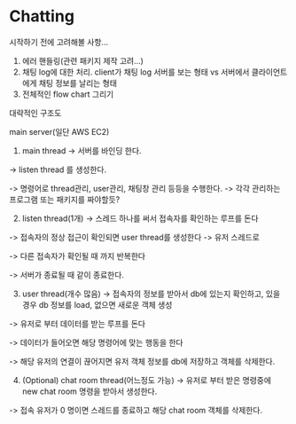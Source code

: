 # Chatting

시작하기 전에 고려해볼 사항...
1. 에러 핸들링(관련 패키지 제작 고려...)
2. 채팅 log에 대한 처리. 
    client가 채팅 log 서버를 보는 형태 vs 서버에서 클라이언트에게 채팅 정보를 날리는 형태
3. 전체적인 flow chart 그리기


대략적인 구조도

main server(일단 AWS EC2) 

1. main thread
  -> 서버를 바인딩 한다.
  
  -> listen thread 를 생성한다.
  
  -> 명령어로 thread관리, user관리, 채팅창 관리 등등을 수행한다. -> 각각 관리하는 프로그램 또는 패키지를 짜야할듯?

2. listen thread(1개)
  -> 스레드 하나를 써서 접속자를 확인하는 루프를 돈다
  
  -> 접속자의 정상 접근이 확인되면 user thread를 생성한다 -> 유저 스레드로
  
  -> 다른 접속자가 확인될 때 까지 반복한다
  
  -> 서버가 종료될 때 같이 종료한다.
  
3. user thread(개수 많음)
  -> 접속자의 정보를 받아서 db에 있는지 확인하고, 있을 경우 db 정보를 load, 없으면 새로운 객체 생성

  -> 유저로 부터 데이터를 받는 루프를 돈다
  
  -> 데이터가 들어오면 해당 명령어에 맞는 행동을 한다
  
  -> 해당 유저의 연결이 끊어지면 유저 객체 정보를 db에 저장하고 객체를 삭제한다.
  
4. (Optional) chat room thread(어느정도 가능)
  -> 유저로 부터 받은 명령중에 new chat room 명령을 받아서 생성한다.
  
  -> 접속 유저가 0 명이면 스레드를 종료하고 해당 chat room 객체를 삭제한다.
  

